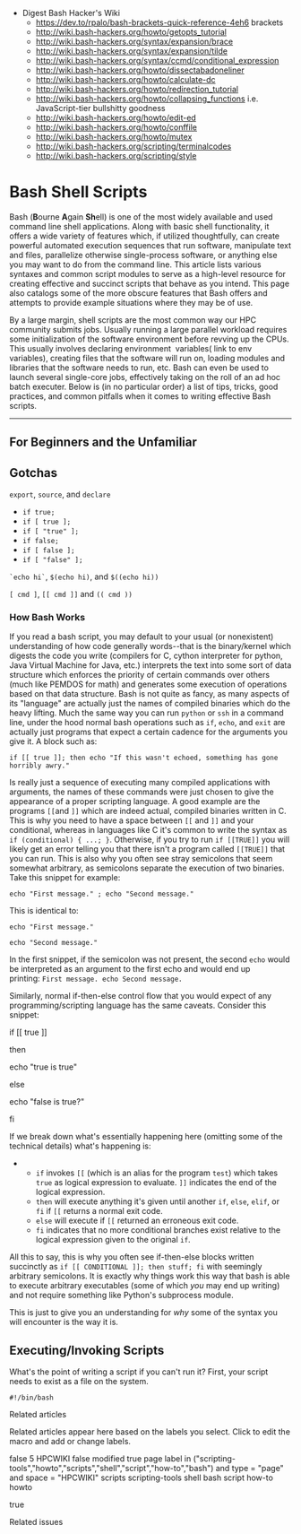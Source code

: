
  * Digest Bash Hacker's Wiki
    * https://dev.to/rpalo/bash-brackets-quick-reference-4eh6 brackets
    * http://wiki.bash-hackers.org/howto/getopts_tutorial
    * http://wiki.bash-hackers.org/syntax/expansion/brace
    * http://wiki.bash-hackers.org/syntax/expansion/tilde
    * http://wiki.bash-hackers.org/syntax/ccmd/conditional_expression
    * http://wiki.bash-hackers.org/howto/dissectabadoneliner
    * http://wiki.bash-hackers.org/howto/calculate-dc
    * http://wiki.bash-hackers.org/howto/redirection_tutorial
    * http://wiki.bash-hackers.org/howto/collapsing_functions i.e. JavaScript-tier bullshitty goodness
    * http://wiki.bash-hackers.org/howto/edit-ed
    * http://wiki.bash-hackers.org/howto/conffile
    * http://wiki.bash-hackers.org/howto/mutex
    * http://wiki.bash-hackers.org/scripting/terminalcodes
    * http://wiki.bash-hackers.org/scripting/style

# Bash Shell Scripts
Bash (**B**ourne **A**gain **Sh**ell) is one of the most widely available and used command line shell applications. Along with basic shell functionality, it offers a wide variety of features which, if utilized thoughtfully, can create powerful automated execution sequences that run software, manipulate text and files, parallelize otherwise single-process software, or anything else you may want to do from the command line. This article lists various syntaxes and common script modules to serve as a high-level resource for creating effective and succinct scripts that behave as you intend. This page also catalogs some of the more obscure features that Bash offers and attempts to provide example situations where they may be of use.

By a large margin, shell scripts are the most common way our HPC community submits jobs. Usually running a large parallel workload requires some initialization of the software environment before revving up the CPUs. This usually involves declaring environment  variables(  link to env variables), creating files that the software will run on, loading modules and libraries that the software needs to run, etc. Bash can even be used to launch several single-core jobs, effectively taking on the roll of an ad hoc batch executer. Below is (in no particular order) a list of tips, tricks, good practices, and common pitfalls when it comes to writing effective Bash scripts.

  

* * *

## For Beginners and the Unfamiliar

## Gotchas

`export`, `source`, and `declare`

* `if true;`
* `if [ true ];`
* `if [ "true" ];`
* `if false;`
* `if [ false ];`
* `if [ "false" ];`

`` `echo hi` ``, `$(echo hi)`, and `$((echo hi))`

`[ cmd ]`, `[[ cmd ]]` and `(( cmd ))`

### How Bash Works

If you read a bash script, you may default to your usual (or nonexistent) understanding of how code generally words--that is the binary/kernel which digests the code you write (compilers for C, cython interpreter for python, Java Virtual Machine for Java, etc.) interprets the text into some sort of data structure which enforces the priority of certain commands over others (much like PEMDOS for math) and generates some execution of operations based on that data structure. Bash is not quite as fancy, as many aspects of its "language" are actually just the names of compiled binaries which do the heavy lifting. Much the same way you can run `python` or `ssh` in a command line, under the hood normal bash operations such as `if`, `echo`, and `exit` are actually just programs that expect a certain cadence for the arguments you give it. A block such as:

`if [[ true ]]; then echo "If this wasn't echoed, something has gone horribly awry."`

Is really just a sequence of executing many compiled applications with arguments, the names of these commands were just chosen to give the appearance of a proper scripting language. A good example are the programs `[[`and `]]` which are indeed actual, compiled binaries written in C. This is why you need to have a space between `[[` and `]]` and your conditional, whereas in languages like C it's common to write the syntax as `if (conditional) { ...; }`. Otherwise, if you try to run `if [[TRUE]]` you will likely get an error telling you that there isn't a program called `[[TRUE]]` that you can run. This is also why you often see stray semicolons that seem somewhat arbitrary, as semicolons separate the execution of two binaries. Take this snippet for example:

`echo "First message." ; echo "Second message."`

This is identical to:

`echo "First message."`

`echo "Second message."`

In the first snippet, if the semicolon was not present, the second `echo` would be interpreted as an argument to the first echo and would end up printing: `First message. echo Second message.`

Similarly, normal if-then-else control flow that you would expect of any programming/scripting language has the same caveats. Consider this snippet:

  

  

if \[\[ true \]\]

then

echo "true is true"

else

echo "false is true?"

fi

  

If we break down what's essentially happening here (omitting some of the technical details) what's happening is:

*   *   `if` invokes `[[` (which is an alias for the program `test`) which takes `true` as logical expression to evaluate. `]]` indicates the end of the logical expression.
    *   `then` will execute anything it's given until another `if`, `else`, `elif`, or `fi` if `[[` returns a normal exit code.
    *   `else` will execute if `[[` returned an erroneous exit code.
    *   `fi` indicates that no more conditional branches exist relative to the logical expression given to the original `if`.

All this to say, this is why you often see if-then-else blocks written succinctly as `if [[ CONDITIONAL ]]; then stuff; fi` with seemingly arbitrary semicolons. It is exactly why things work this way that bash is able to execute arbitrary executables (some of which _you_ may end up writing) and not require something like Python's subprocess module.

This is just to give you an understanding for _why_ some of the syntax you will encounter is the way it is.

  

Executing/Invoking Scripts
--------------------------

What's the point of writing a script if you can't run it? First, your script needs to exist as a file on the system.

`#!/bin/bash`

  

  

  

Related articles

Related articles appear here based on the labels you select. Click to edit the macro and add or change labels.

false 5 HPCWIKI false modified true page label in ("scripting-tools","howto","scripts","shell","script","how-to","bash") and type = "page" and space = "HPCWIKI" scripts scripting-tools shell bash script how-to howto

  

true

  

Related issues